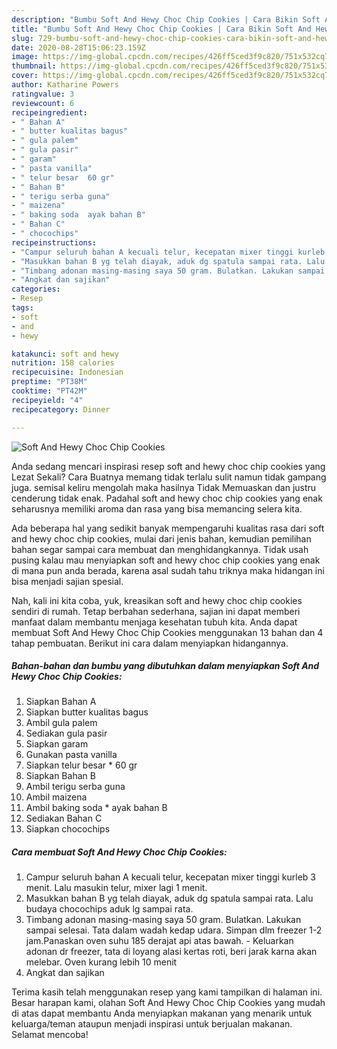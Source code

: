 ```yaml
---
description: "Bumbu Soft And Hewy Choc Chip Cookies | Cara Bikin Soft And Hewy Choc Chip Cookies Yang Sempurna"
title: "Bumbu Soft And Hewy Choc Chip Cookies | Cara Bikin Soft And Hewy Choc Chip Cookies Yang Sempurna"
slug: 729-bumbu-soft-and-hewy-choc-chip-cookies-cara-bikin-soft-and-hewy-choc-chip-cookies-yang-sempurna
date: 2020-08-28T15:06:23.159Z
image: https://img-global.cpcdn.com/recipes/426ff5ced3f9c820/751x532cq70/soft-and-hewy-choc-chip-cookies-foto-resep-utama.jpg
thumbnail: https://img-global.cpcdn.com/recipes/426ff5ced3f9c820/751x532cq70/soft-and-hewy-choc-chip-cookies-foto-resep-utama.jpg
cover: https://img-global.cpcdn.com/recipes/426ff5ced3f9c820/751x532cq70/soft-and-hewy-choc-chip-cookies-foto-resep-utama.jpg
author: Katharine Powers
ratingvalue: 3
reviewcount: 6
recipeingredient:
- " Bahan A"
- " butter kualitas bagus"
- " gula palem"
- " gula pasir"
- " garam"
- " pasta vanilla"
- " telur besar  60 gr"
- " Bahan B"
- " terigu serba guna"
- " maizena"
- " baking soda  ayak bahan B"
- " Bahan C"
- " chocochips"
recipeinstructions:
- "Campur seluruh bahan A kecuali telur, kecepatan mixer tinggi kurleb 3 menit. Lalu masukin telur, mixer lagi 1 menit."
- "Masukkan bahan B yg telah diayak, aduk dg spatula sampai rata. Lalu budaya chocochips aduk lg sampai rata."
- "Timbang adonan masing-masing saya 50 gram. Bulatkan. Lakukan sampai selesai. Tata dalam wadah kedap udara. Simpan dlm freezer 1-2 jam.Panaskan oven suhu 185 derajat api atas bawah. Keluarkan adonan dr freezer, tata di loyang alasi kertas roti, beri jarak karna akan melebar. Oven kurang lebih 10 menit"
- "Angkat dan sajikan"
categories:
- Resep
tags:
- soft
- and
- hewy

katakunci: soft and hewy 
nutrition: 158 calories
recipecuisine: Indonesian
preptime: "PT38M"
cooktime: "PT42M"
recipeyield: "4"
recipecategory: Dinner

---
```



![Soft And Hewy Choc Chip Cookies](https://img-global.cpcdn.com/recipes/426ff5ced3f9c820/751x532cq70/soft-and-hewy-choc-chip-cookies-foto-resep-utama.jpg)

Anda sedang mencari inspirasi resep soft and hewy choc chip cookies yang Lezat Sekali? Cara Buatnya memang tidak terlalu sulit namun tidak gampang juga. semisal keliru mengolah maka hasilnya Tidak Memuaskan dan justru cenderung tidak enak. Padahal soft and hewy choc chip cookies yang enak seharusnya memiliki aroma dan rasa yang bisa memancing selera kita.



Ada beberapa hal yang sedikit banyak mempengaruhi kualitas rasa dari soft and hewy choc chip cookies, mulai dari jenis bahan, kemudian pemilihan bahan segar sampai cara membuat dan menghidangkannya. Tidak usah pusing kalau mau menyiapkan soft and hewy choc chip cookies yang enak di mana pun anda berada, karena asal sudah tahu triknya maka hidangan ini bisa menjadi sajian spesial.


Nah, kali ini kita coba, yuk, kreasikan soft and hewy choc chip cookies sendiri di rumah. Tetap berbahan sederhana, sajian ini dapat memberi manfaat dalam membantu menjaga kesehatan tubuh kita. Anda dapat membuat Soft And Hewy Choc Chip Cookies menggunakan 13 bahan dan 4 tahap pembuatan. Berikut ini cara dalam menyiapkan hidangannya.

<!--inarticleads1-->

##### Bahan-bahan dan bumbu yang dibutuhkan dalam menyiapkan Soft And Hewy Choc Chip Cookies:

1. Siapkan  Bahan A
1. Siapkan  butter kualitas bagus
1. Ambil  gula palem
1. Sediakan  gula pasir
1. Siapkan  garam
1. Gunakan  pasta vanilla
1. Siapkan  telur besar * 60 gr
1. Siapkan  Bahan B
1. Ambil  terigu serba guna
1. Ambil  maizena
1. Ambil  baking soda * ayak bahan B
1. Sediakan  Bahan C
1. Siapkan  chocochips




<!--inarticleads2-->

##### Cara membuat Soft And Hewy Choc Chip Cookies:

1. Campur seluruh bahan A kecuali telur, kecepatan mixer tinggi kurleb 3 menit. Lalu masukin telur, mixer lagi 1 menit.
1. Masukkan bahan B yg telah diayak, aduk dg spatula sampai rata. Lalu budaya chocochips aduk lg sampai rata.
1. Timbang adonan masing-masing saya 50 gram. Bulatkan. Lakukan sampai selesai. Tata dalam wadah kedap udara. Simpan dlm freezer 1-2 jam.Panaskan oven suhu 185 derajat api atas bawah. - Keluarkan adonan dr freezer, tata di loyang alasi kertas roti, beri jarak karna akan melebar. Oven kurang lebih 10 menit
1. Angkat dan sajikan




Terima kasih telah menggunakan resep yang kami tampilkan di halaman ini. Besar harapan kami, olahan Soft And Hewy Choc Chip Cookies yang mudah di atas dapat membantu Anda menyiapkan makanan yang menarik untuk keluarga/teman ataupun menjadi inspirasi untuk berjualan makanan. Selamat mencoba!
